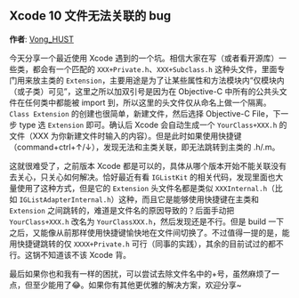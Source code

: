 Xcode 10 文件无法关联的 bug
--------
**作者**: [Vong_HUST](https://weibo.com/VongLo)

今天分享一个最近使用 Xcode 遇到的一个坑。相信大家在写（或者看开源库）一些类，都会有一个匹配的 `XXX+Private.h`、`XXX+Subclass.h` 这种头文件，里面专门用来放主类的 `Extension`，主要用途是为了让某些属性和方法模块内“仅模块内（或子类）可见”，这里之所以加双引号是因为在 Objective-C 中所有的公共头文件在任何类中都能被 import 到，所以这里的头文件仅从命名上做一个隔离。`Class Extension` 的创建也很简单，新建文件，然后选择 Objective-C File，下一步 type 选 `Extension` 即可。确认后 Xcode 会自动生成一个 `YourClass+XXX.h` 的文件（XXX 为你新建文件时输入的内容）。但是此时如果使用快捷键（command+ctrl+↑/↓），发现无法和主类关联，即无法跳转到主类的 .h/.m。

这就很难受了，之前版本 Xcode 都是可以的，具体从哪个版本开始不能关联没有去关心，只关心如何解决。恰好最近有看 `IGListKit` 的相关代码，发现里面也大量使用了这种方式，但是它的 `Extension` 头文件名都是类似 `XXXInternal.h`（比如 `IGListAdapterInternal.h`）这种，而且它是能够使用快捷键在主类和 `Extension` 之间跳转的，难道是文件名的原因导致的？后面手动把 `YourClass+XXX.h` 改名为 `YourClassXXX.h`，然后发现还是不行。但是 build 一下之后，又能像从前那样使用快捷键愉快地在文件间切换了。不过值得一提的是，能用快捷键跳转的仅 `XXXX+Private.h` 可行（同事的实践），其余的目前试过的都不行。这锅不知道该不该 Xcode 背。

最后如果你也和我有一样的困扰，可以尝试去除文件名中的+号，虽然麻烦了一点，但至少能用了😂。如果你有其他更优雅的解决方案，欢迎分享~


